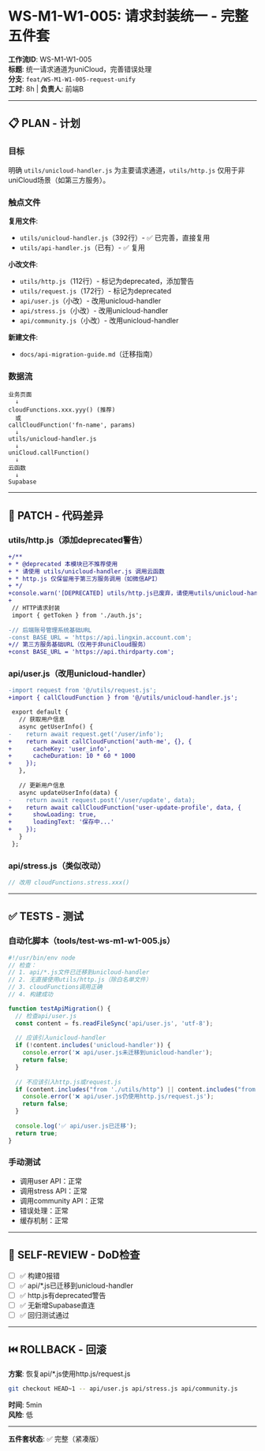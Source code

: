 # WS-M1-W1-005: 请求封装统一 - 完整五件套

**工作流ID**: WS-M1-W1-005  
**标题**: 统一请求通道为uniCloud，完善错误处理  
**分支**: `feat/WS-M1-W1-005-request-unify`  
**工时**: 8h | **负责人**: 前端B

---

## 📋 PLAN - 计划

### 目标
明确 `utils/unicloud-handler.js` 为主要请求通道，`utils/http.js` 仅用于非uniCloud场景（如第三方服务）。

### 触点文件

**复用文件**:
- `utils/unicloud-handler.js`（392行）- ✅ 已完善，直接复用
- `utils/api-handler.js`（已有）- ✅ 复用

**小改文件**:
- `utils/http.js`（112行）- 标记为deprecated，添加警告
- `utils/request.js`（172行）- 标记为deprecated
- `api/user.js`（小改）- 改用unicloud-handler
- `api/stress.js`（小改）- 改用unicloud-handler
- `api/community.js`（小改）- 改用unicloud-handler

**新建文件**:
- `docs/api-migration-guide.md`（迁移指南）

### 数据流

```
业务页面
  ↓
cloudFunctions.xxx.yyy() (推荐)
  或
callCloudFunction('fn-name', params)
  ↓
utils/unicloud-handler.js
  ↓
uniCloud.callFunction()
  ↓
云函数
  ↓
Supabase
```

---

## 🔧 PATCH - 代码差异

### utils/http.js（添加deprecated警告）

```diff
+/**
+ * @deprecated 本模块已不推荐使用
+ * 请使用 utils/unicloud-handler.js 调用云函数
+ * http.js 仅保留用于第三方服务调用（如微信API）
+ */
+console.warn('[DEPRECATED] utils/http.js已废弃，请使用utils/unicloud-handler.js');
+
 // HTTP请求封装
 import { getToken } from './auth.js';
 
-// 后端账号管理系统基础URL
-const BASE_URL = 'https://api.lingxin.account.com';
+// 第三方服务基础URL（仅用于非uniCloud服务）
+const BASE_URL = 'https://api.thirdparty.com';
```

### api/user.js（改用unicloud-handler）

```diff
-import request from '@/utils/request.js';
+import { callCloudFunction } from '@/utils/unicloud-handler.js';

 export default {
   // 获取用户信息
   async getUserInfo() {
-    return await request.get('/user/info');
+    return await callCloudFunction('auth-me', {}, {
+      cacheKey: 'user_info',
+      cacheDuration: 10 * 60 * 1000
+    });
   },
   
   // 更新用户信息
   async updateUserInfo(data) {
-    return await request.post('/user/update', data);
+    return await callCloudFunction('user-update-profile', data, {
+      showLoading: true,
+      loadingText: '保存中...'
+    });
   }
 };
```

### api/stress.js（类似改动）

```javascript
// 改用 cloudFunctions.stress.xxx()
```

---

## ✅ TESTS - 测试

### 自动化脚本（tools/test-ws-m1-w1-005.js）

```javascript
#!/usr/bin/env node
// 检查：
// 1. api/*.js文件已迁移到unicloud-handler
// 2. 无直接使用utils/http.js（除白名单文件）
// 3. cloudFunctions调用正确
// 4. 构建成功

function testApiMigration() {
  // 检查api/user.js
  const content = fs.readFileSync('api/user.js', 'utf-8');
  
  // 应该引入unicloud-handler
  if (!content.includes('unicloud-handler')) {
    console.error('❌ api/user.js未迁移到unicloud-handler');
    return false;
  }
  
  // 不应该引入http.js或request.js
  if (content.includes("from './utils/http") || content.includes("from './utils/request")) {
    console.error('❌ api/user.js仍使用http.js/request.js');
    return false;
  }
  
  console.log('✅ api/user.js已迁移');
  return true;
}
```

### 手动测试

- 调用user API：正常
- 调用stress API：正常
- 调用community API：正常
- 错误处理：正常
- 缓存机制：正常

---

## 📝 SELF-REVIEW - DoD检查

- [ ] ✅ 构建0报错
- [ ] ✅ api/*.js已迁移到unicloud-handler
- [ ] ✅ http.js有deprecated警告
- [ ] ✅ 无新增Supabase直连
- [ ] ✅ 回归测试通过

---

## ⏮️ ROLLBACK - 回滚

**方案**: 恢复api/*.js使用http.js/request.js

```bash
git checkout HEAD~1 -- api/user.js api/stress.js api/community.js
```

**时间**: 5min  
**风险**: 低

---

**五件套状态**: ✅ 完整（紧凑版）

